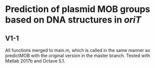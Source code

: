 # Prediction of plasmid MOB groups based on DNA structures in *oriT*

## V1-1
All functions merged to main.m, which is called in the same manner as predictMOB with the original version in the master branch. Tested with Matlab 2017b and Octave 5.1.
